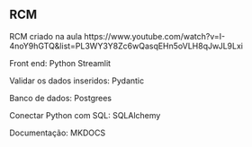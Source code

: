 ## RCM

<p>RCM criado na aula https://www.youtube.com/watch?v=I-4noY9hGTQ&list=PL3WY3Y8Zc6wQasqEHn5oVLH8qJwJL9Lxi</p>

<p>Front end: Python Streamlit</p>
<p>Validar os dados inseridos: Pydantic</p>
<p>Banco de dados: Postgrees</p>
<p>Conectar Python com SQL: SQLAlchemy</p>
<p>Documentação: MKDOCS</p>